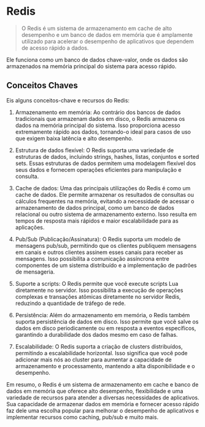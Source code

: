 # Redis #
>O Redis é um sistema de armazenamento em cache de alto desempenho e um banco de dados em memória que é amplamente utilizado para acelerar o desempenho de aplicativos que dependem de acesso rápido a dados.
>
> 
Ele funciona como um banco de dados chave-valor, onde os dados são armazenados na memória principal do sistema para acesso rápido.
> 

## Conceitos Chaves ##
>
Eis alguns conceitos-chave e recursos do Redis: 
>
>
1. Armazenamento em memória: Ao contrário dos bancos de dados tradicionais que armazenam dados em disco, o Redis armazena os dados na memória principal do sistema. Isso proporciona acesso extremamente rápido aos dados, tornando-o ideal para casos de uso que exigem baixa latência e alto desempenho.

1. Estrutura de dados flexível: O Redis suporta uma variedade de estruturas de dados, incluindo strings, hashes, listas, conjuntos e sorted sets. Essas estruturas de dados permitem uma modelagem flexível dos seus dados e fornecem operações eficientes para manipulação e consulta.

1. Cache de dados: Uma das principais utilizações do Redis é como um cache de dados. Ele permite armazenar os resultados de consultas ou cálculos frequentes na memória, evitando a necessidade de acessar o armazenamento de dados principal, como um banco de dados relacional ou outro sistema de armazenamento externo. Isso resulta em tempos de resposta mais rápidos e maior escalabilidade para as aplicações.

1. Pub/Sub (Publicação/Assinatura): O Redis suporta um modelo de mensagens pub/sub, permitindo que os clientes publiquem mensagens em canais e outros clientes assinem esses canais para receber as mensagens. Isso possibilita a comunicação assíncrona entre componentes de um sistema distribuído e a implementação de padrões de mensageria.

1. Suporte a scripts: O Redis permite que você execute scripts Lua diretamente no servidor. Isso possibilita a execução de operações complexas e transações atômicas diretamente no servidor Redis, reduzindo a quantidade de tráfego de rede.

1. Persistência: Além do armazenamento em memória, o Redis também suporta persistência de dados em disco. Isso permite que você salve os dados em disco periodicamente ou em resposta a eventos específicos, garantindo a durabilidade dos dados mesmo em caso de falhas.

1. Escalabilidade: O Redis suporta a criação de clusters distribuídos, permitindo a escalabilidade horizontal. Isso significa que você pode adicionar mais nós ao cluster para aumentar a capacidade de armazenamento e processamento, mantendo a alta disponibilidade e o desempenho.

Em resumo, o Redis é um sistema de armazenamento em cache e banco de dados em memória que oferece alto desempenho, flexibilidade e uma variedade de recursos para atender a diversas necessidades de aplicativos. Sua capacidade de armazenar dados em memória e fornecer acesso rápido faz dele uma escolha popular para melhorar o desempenho de aplicativos e implementar recursos como caching, pub/sub e muito mais.
>










